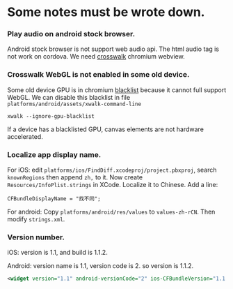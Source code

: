 # Some notes must be wrote down.


### Play audio on android stock browser.

Android stock browser is not support web audio api. The html audio tag is not work on cordova. We need [crosswalk][crosswalk] chromium webview.

### Crosswalk WebGL is not enabled in some old device.

Some old device GPU is in chromium [blacklist][blacklist] because it cannot full support WebGL. We can disable this blacklist in file `platforms/android/assets/xwalk-command-line`
```
xwalk --ignore-gpu-blacklist
```

If a device has a blacklisted GPU, canvas elements are not hardware accelerated.

### Localize app display name.

For iOS: edit `platforms/ios/FindDiff.xcodeproj/project.pbxproj`, search `knownRegions` then append `zh,` to it. Now create `Resources/InfoPlist.strings` in XCode. Localize it to Chinese. Add a line:
```
CFBundleDisplayName = "找不同";
```

For android: Copy `platforms/android/res/values` to `values-zh-rCN`. Then modify `strings.xml`.

### Version number.

iOS: version is 1.1, and build is 1.1.2.

Android: version name is 1.1, version code is 2. so version is 1.1.2.

```xml
<widget version="1.1" android-versionCode="2" ios-CFBundleVersion="1.1.2">
```


[crosswalk]: https://crosswalk-project.org/documentation/cordova/crosswalk_with_cordova4.html
[blacklist]: https://crosswalk-project.org/documentation/about/faq.html#Canvas-and-WebGL-support
